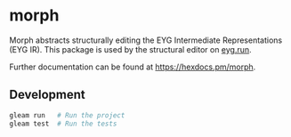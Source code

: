 # morph

Morph abstracts structurally editing the EYG Intermediate Representations (EYG IR).
This package is used by the structural editor on [eyg.run](https://eyg.run).

Further documentation can be found at <https://hexdocs.pm/morph>.

## Development

```sh
gleam run   # Run the project
gleam test  # Run the tests
```
